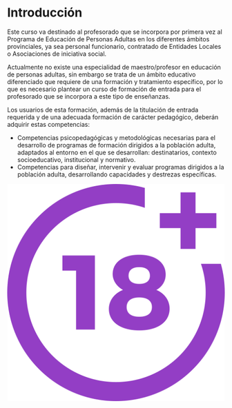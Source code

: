 # Introducción

Este curso va destinado al profesorado que se incorpora por primera vez al Programa de Educación de Personas Adultas en los diferentes ámbitos provinciales, ya sea personal funcionario, contratado de Entidades Locales o Asociaciones de iniciativa social.

Actualmente no existe una especialidad de maestro/profesor en educación de personas adultas, sin embargo se trata de un ámbito educativo diferenciado que requiere de una formación y tratamiento específico, por lo que es necesario plantear un curso de formación de entrada para el profesorado que se incorpora a este tipo de enseñanzas.

Los usuarios de esta formación, además de la titulación de entrada requerida y de una adecuada formación de carácter pedagógico, deberán adquirir estas competencias:

* Competencias psicopedagógicas y metodológicas necesarias para el desarrollo de programas de formación dirigidos a la población adulta, adaptados al entorno en el que se desarrollan: destinatarios, contexto socioeducativo, institucional y normativo.
* Competencias para diseñar, intervenir y evaluar programas dirigidos a la población adulta, desarrollando capacidades y destrezas específicas.

![](img/plus-18-movie.svg)
